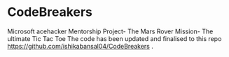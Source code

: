 # CodeBreakers
 Microsoft acehacker Mentorship Project- The Mars Rover Mission- The ultimate Tic Tac Toe
 The code has been updated and finalised to this repo https://github.com/ishikabansal04/CodeBreakers . 
